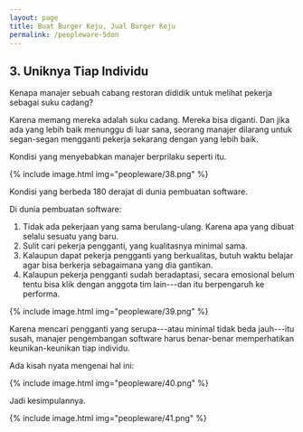 ```yaml
---
layout: page
title: Buat Burger Keju, Jual Burger Keju
permalink: /peopleware-5don
---
```


## 3. Uniknya Tiap Individu

Kenapa manajer sebuah cabang restoran dididik untuk melihat pekerja sebagai suku cadang?

Karena memang mereka adalah suku cadang. Mereka bisa diganti. Dan jika ada yang lebih baik menunggu di luar sana, seorang manajer dilarang untuk segan-segan mengganti pekerja sekarang dengan yang lebih baik.

Kondisi yang menyebabkan manajer berprilaku seperti itu.

{% include image.html
            img="peopleware/38.png"
            %}

Kondisi yang berbeda 180 derajat di dunia pembuatan software. 

Di dunia pembuatan software:

1. Tidak ada pekerjaan yang sama berulang-ulang. Karena apa yang dibuat selalu sesuatu yang baru.
2. Sulit cari pekerja pengganti, yang kualitasnya minimal sama.
3. Kalaupun dapat pekerja pengganti yang berkualitas, butuh waktu belajar agar bisa berkerja sebagaimana yang dia gantikan. 
4. Kalaupun pekerja pengganti sudah beradaptasi, secara emosional belum tentu bisa klik dengan anggota tim lain---dan itu berpengaruh ke performa. 

{% include image.html
            img="peopleware/39.png"
            %}

Karena mencari pengganti yang serupa---atau minimal tidak beda jauh---itu susah, manajer pengembangan software harus benar-benar memperhatikan keunikan-keunikan tiap individu.

Ada kisah nyata mengenai hal ini:

{% include image.html
            img="peopleware/40.png"
            %}

Jadi kesimpulannya.

{% include image.html
            img="peopleware/41.png"
            %}